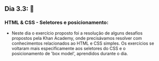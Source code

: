 ## Dia 3.3: :closed_book:
### HTML & CSS - Seletores e posicionamento:

- Neste dia o exercício proposto foi a resolução de alguns desafios propostos pela Khan Academy, onde precisávamos resolver com conhecimentos relacionados ao HTML e CSS simples. Os exercícios se voltaram mais especificamente aos seletores do CSS e o posicionamento de 'box model', aprendidos durante o dia.
